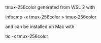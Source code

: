 tmux-256color generated from WSL 2 with

infocmp -x tmux-256color > tmux-256color

and can be installed on Mac with

tic -x tmux-256color
